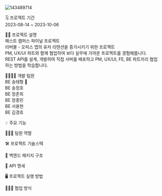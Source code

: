 ![143489714](https://github.com/FC-Chilli-Bubble/back-officener/assets/72866347/bc3de48b-0831-423d-a8d7-ea24861a9740)  <br/>



🗓️ 프로젝트 기간  <br/>
2023-08-14 ~ 2023-10-06  <br/>

🙌🏻 프로젝트 설명  <br/>
패스트 캠퍼스 파이널 프로젝트  <br/>
리버블 - 오피스 앱의 유저 리텐션을 증가시키기 위한 프로젝트  <br/>
PM, UX/UI 파트와 함께 협업하여 보다 실무에 가까운 프로젝트를 경험해봅니다. <br/>
REST API를 설계, 개발하여 직접 서버를 배포하고 PM, UX/UI, FE, BE 파트끼리 협업하는 방법을 학습합니다. <br/>

👨‍👨‍👦‍👦 개발 팀원 <br/>
BE 송태형 👑 <br/>
BE 송정호 <br/>
BE 정준희 <br/>
BE 정종민 <br/>
BE 서용현 <br/>
BE 김경호 <br/>

💡 주요 기능 <br/>


🧑🏻‍💻 팀원 역할 <br/>


🛠️ 프로젝트 기술스택 <br/>


📁 백엔드 패키지 구조 <br/>


📖 API 명세 <br/>


🖥️ 프로젝트 실행 방법 <br/>


🙋🏻‍♂️ 협업 방식 <br/>
